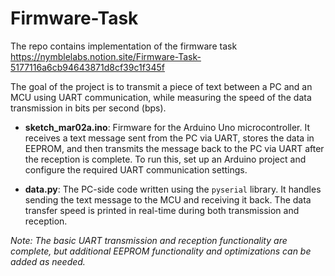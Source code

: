 # Firmware-Task
The repo contains implementation of the firmware task https://nymblelabs.notion.site/Firmware-Task-5177116a6cb94643871d8cf39c1f345f 

The goal of the project is to transmit a piece of text between a PC and an MCU using UART communication, while measuring the speed of the data transmission in bits per second (bps). 

- **sketch_mar02a.ino**: Firmware for the Arduino Uno microcontroller. It receives a text message sent from the PC via UART, stores the data in EEPROM, and then transmits the message back to the PC via UART after the reception is complete. To run this, set up an Arduino project and configure the required UART communication settings.

- **data.py**: The PC-side code written using the `pyserial` library. It handles sending the text message to the MCU and receiving it back. The data transfer speed is printed in real-time during both transmission and reception.

*Note: The basic UART transmission and reception functionality are complete, but additional EEPROM functionality and optimizations can be added as needed.*
